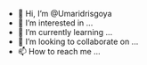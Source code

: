 - 👋 Hi, I’m @Umaridrisgoya
- 👀 I’m interested in ...
- 🌱 I’m currently learning ...
- 💞️ I’m looking to collaborate on ...
- 📫 How to reach me ...

<!---
Umaridrisgoya/Umaridrisgoya is a ✨ special ✨ repository because its `README.md` (this file) appears on your GitHub profile.
You can click the Preview link to take a look at your changes.
--->
